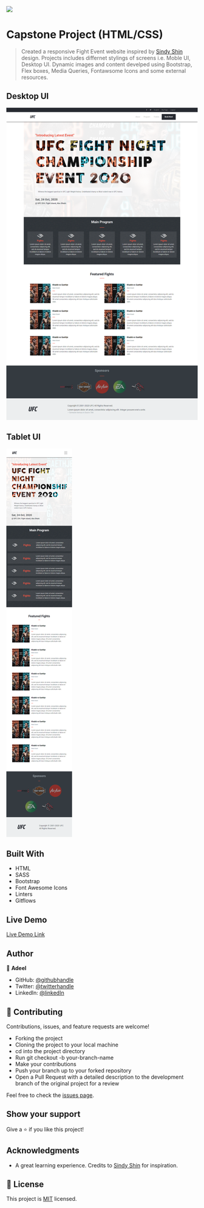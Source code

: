 ![](https://img.shields.io/badge/Microverse-blueviolet)

# Capstone Project (HTML/CSS)

> Created a responsive Fight Event website inspired by [Sindy Shin](https://www.behance.net/gallery/29845175/CC-Global-Summit-2015) design. Projects includes differnet stylings of screens i.e. Moble UI, Desktop UI. Dynamic images and content develped using Bootstrap, Flex boxes, Media Queries, Fontawsome Icons and some external resources. 


## Desktop UI

![screenshot](./assets/desktop.png)




## Tablet UI

![screenshot](./assets/tab.png)



## Built With

- HTML
- SASS
- Bootstrap
- Font Awesome Icons
- Linters
- Gitflows

## Live Demo

[Live Demo Link](https://bashforger.github.io/capstone_project_i/)

## Author

👤 **Adeel**

- GitHub: [@githubhandle](https://github.com/bashforger)
- Twitter: [@twitterhandle](https://twitter.com/bashforge)
- LinkedIn: [@linkedIn](https://www.linkedin.com/in/muhammad-adeel-danish/)

## 🤝 Contributing

Contributions, issues, and feature requests are welcome!

- Forking the project
- Cloning the project to your local machine
- cd into the project directory
- Run git checkout -b your-branch-name
- Make your contributions
- Push your branch up to your forked repository
- Open a Pull Request with a detailed description to the development branch of the original project for a review


Feel free to check the [issues page](https://github.com/bashforger/capstone_project_i/issues).

## Show your support

Give a ⭐️ if you like this project!

## Acknowledgments

- A great learning experience. Credits to [Sindy Shin](https://www.behance.net/gallery/29845175/CC-Global-Summit-2015) for inspiration. 

## 📝 License

This project is [MIT](https://github.com/bashforger/capstone_project_i/blob/development/LICENSE) licensed.
